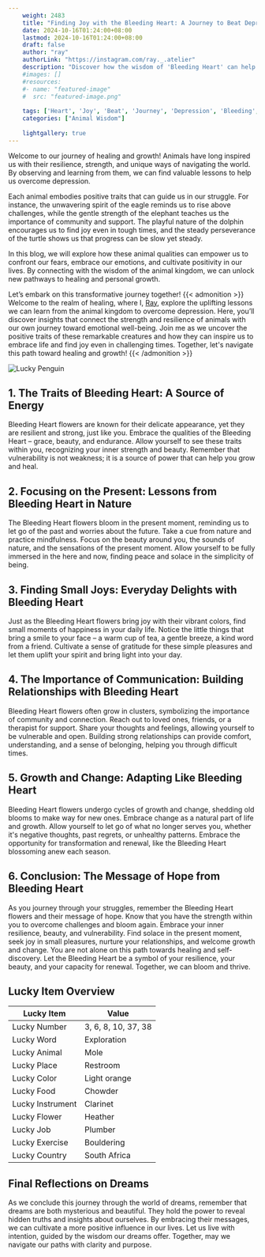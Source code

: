```yaml
---
    weight: 2483
    title: "Finding Joy with the Bleeding Heart: A Journey to Beat Depression"  # Assuming 'title' column exists
    date: 2024-10-16T01:24:00+08:00
    lastmod: 2024-10-16T01:24:00+08:00
    draft: false
    author: "ray"
    authorLink: "https://instagram.com/ray._.atelier"
    description: "Discover how the wisdom of 'Bleeding Heart' can help you overcome depression and find joy in your life journey."
    #images: []
    #resources:
    #- name: "featured-image"
    #  src: "featured-image.png"
    
    tags: ['Heart', 'Joy', 'Beat', 'Journey', 'Depression', 'Bleeding', 'Finding']
    categories: ["Animal Wisdom"]
    
    lightgallery: true
---
```

    
Welcome to our journey of healing and growth! Animals have long inspired us with their resilience, strength, and unique ways of navigating the world. By observing and learning from them, we can find valuable lessons to help us overcome depression.

Each animal embodies positive traits that can guide us in our struggle. For instance, the unwavering spirit of the eagle reminds us to rise above challenges, while the gentle strength of the elephant teaches us the importance of community and support. The playful nature of the dolphin encourages us to find joy even in tough times, and the steady perseverance of the turtle shows us that progress can be slow yet steady.

In this blog, we will explore how these animal qualities can empower us to confront our fears, embrace our emotions, and cultivate positivity in our lives. By connecting with the wisdom of the animal kingdom, we can unlock new pathways to healing and personal growth.

Let’s embark on this transformative journey together!
{{< admonition >}}
Welcome to the realm of healing, where I, [Ray](https://instagram.com/ray._.atelier), explore the uplifting lessons we can learn from the animal kingdom to overcome depression. Here, you’ll discover insights that connect the strength and resilience of animals with our own journey toward emotional well-being. Join me as we uncover the positive traits of these remarkable creatures and how they can inspire us to embrace life and find joy even in challenging times. Together, let's navigate this path toward healing and growth!
{{< /admonition >}}

![Lucky Penguin](https://cdn.pixabay.com/photo/2024/09/07/02/34/penguins-9028827_1280.jpg "Lucky Penguin")

## 1. The Traits of Bleeding Heart: A Source of Energy
Bleeding Heart flowers are known for their delicate appearance, yet they are resilient and strong, just like you. Embrace the qualities of the Bleeding Heart – grace, beauty, and endurance. Allow yourself to see these traits within you, recognizing your inner strength and beauty. Remember that vulnerability is not weakness; it is a source of power that can help you grow and heal.

## 2. Focusing on the Present: Lessons from Bleeding Heart in Nature
The Bleeding Heart flowers bloom in the present moment, reminding us to let go of the past and worries about the future. Take a cue from nature and practice mindfulness. Focus on the beauty around you, the sounds of nature, and the sensations of the present moment. Allow yourself to be fully immersed in the here and now, finding peace and solace in the simplicity of being.

## 3. Finding Small Joys: Everyday Delights with Bleeding Heart
Just as the Bleeding Heart flowers bring joy with their vibrant colors, find small moments of happiness in your daily life. Notice the little things that bring a smile to your face – a warm cup of tea, a gentle breeze, a kind word from a friend. Cultivate a sense of gratitude for these simple pleasures and let them uplift your spirit and bring light into your day.

## 4. The Importance of Communication: Building Relationships with Bleeding Heart
Bleeding Heart flowers often grow in clusters, symbolizing the importance of community and connection. Reach out to loved ones, friends, or a therapist for support. Share your thoughts and feelings, allowing yourself to be vulnerable and open. Building strong relationships can provide comfort, understanding, and a sense of belonging, helping you through difficult times.

## 5. Growth and Change: Adapting Like Bleeding Heart
Bleeding Heart flowers undergo cycles of growth and change, shedding old blooms to make way for new ones. Embrace change as a natural part of life and growth. Allow yourself to let go of what no longer serves you, whether it's negative thoughts, past regrets, or unhealthy patterns. Embrace the opportunity for transformation and renewal, like the Bleeding Heart blossoming anew each season.

## 6. Conclusion: The Message of Hope from Bleeding Heart
As you journey through your struggles, remember the Bleeding Heart flowers and their message of hope. Know that you have the strength within you to overcome challenges and bloom again. Embrace your inner resilience, beauty, and vulnerability. Find solace in the present moment, seek joy in small pleasures, nurture your relationships, and welcome growth and change. You are not alone on this path towards healing and self-discovery. Let the Bleeding Heart be a symbol of your resilience, your beauty, and your capacity for renewal. Together, we can bloom and thrive.


## Lucky Item Overview
| Lucky Item          | Value              |
|---------------|--------------------|
| Lucky Number        | 3, 6, 8, 10, 37, 38  |
| Lucky Word          | Exploration |
| Lucky Animal        | Mole |
| Lucky Place         | Restroom     |
| Lucky Color         | Light orange     |
| Lucky Food          | Chowder      |
| Lucky Instrument    | Clarinet |
| Lucky Flower        | Heather    |
| Lucky Job           | Plumber       |
| Lucky Exercise      | Bouldering  |
| Lucky Country       | South Africa    |


##  Final Reflections on Dreams

As we conclude this journey through the world of dreams, remember that dreams are both mysterious and beautiful. They hold the power to reveal hidden truths and insights about ourselves. By embracing their messages, we can cultivate a more positive influence in our lives. Let us live with intention, guided by the wisdom our dreams offer. Together, may we navigate our paths with clarity and purpose.
